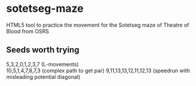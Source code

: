# sotetseg-maze
HTML5 tool to practice the movement for the Sotetseg maze of Theatre of Blood from OSRS

## Seeds worth trying
5,3,2,0,1,2,3,7 (L-movements)  
10,5,1,4,7,8,7,3 (complex path to get par)
9,11,13,13,12,11,12,13 (speedrun with misleading potential diagonal)
